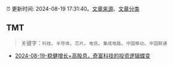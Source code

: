:alarm_clock: 更新时间: 2024-08-19 17:31:40。[文章来源](/README.md)、[文章分类](/TAGS.md)

## TMT


> 关键字：`科技`、`半导体`、`芯片`、`电信`、`集成电路`、`中国移动`、`中国联通`



- [2024-08-19-稳健增长+高股息，奇富科技的投资逻辑蝶变](https://xueqiu.com/9210717241/301464759) 
